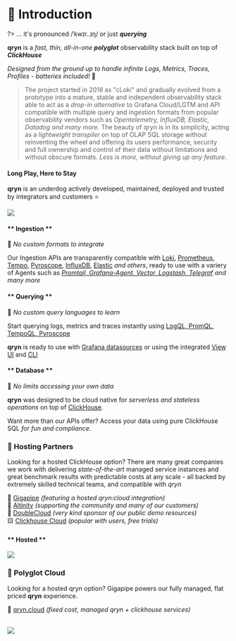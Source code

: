 # 👋 Introduction
 
?> ... it's pronounced /ˈkwɪr..ɪŋ/ or just **_querying_**

**qryn** is a _fast, thin, all-in-one_ _**polyglot**_ observability stack built on top of _**ClickHouse**_

_Designed from the ground up to handle infinite Logs, Metrics, Traces, Profiles - batteries included!_ 🔋

> The project started in 2018 as "cLoki" and gradually evolved from a prototype into a mature, stable and independent observability stack able to act as a _drop-in alternative_ to Grafana Cloud/LGTM and API compatible with multiple query and ingestion formats from popular observability vendors such as _Opentelemetry, InfluxDB, Elastic, Datadog and many more_. The beauty of qryn is in its simplicity, acting as a _lightweight transpiler_ on top of OLAP SQL storage without reinventing the wheel and offering its users performance, security and full ownership and control of their data without limitations and without obscure formats. _Less is more, without giving up any feature._

#### Long Play, Here to Stay

**qryn** is an underdog actively developed, maintained, deployed and trusted by integrators and customers ⭐

<img src="https://camo.githubusercontent.com/0dd3a1ac0a2e9672c2f7b660982a2ef16de9568f6124afb78ca4f3a15ed84c50/68747470733a2f2f6170692e737461722d686973746f72792e636f6d2f7376673f7265706f733d6d65747269636f2f7172796e26747970653d54696d656c696e65" />

<!-- tabs:start -->

#### ** Ingestion **

🎉 _No custom formats to integrate_ 

Our Ingestion APIs are transparently compatible with [Loki](logs/ingestion#logql), [Prometheus](metrics/ingestion#prometheus), [Tempo](telemetry/ingestion#zipkin), [Pyroscope](https://qryn.metrico.in/#/profiling/ingestion), [InfluxDB](metrics/ingestion#influx), [Elastic](logs/ingestion#elastic) _and others_, ready to use with a variery of Agents such as _[Promtail, Grafana-Agent, Vector, Logstash, Telegraf](ingestion.md) and many more_

#### ** Querying **

🎉 _No custom query languages to learn_ 

Start querying logs, metrics and traces instantly using [LogQL, PromQL, TempoQL, Pyroscope](getting-started.md)

**qryn** is ready to use with [Grafana datasources](guide/datasources) or using the integrated [View UI](getting-started?id=view) and [CLI](getting-started?id=cli)


#### ** Database **

🎉 _No limits accessing your own data_ 

**qryn** was designed to be cloud native for _serverless and stateless operations_ on top of [ClickHouse](https://clickhouse.com/clickhouse).

Want more than our APIs offer? Access your data using pure ClickHouse SQL _for fun and compliance_.

### 👑 Hosting Partners
Looking for a hosted ClickHouse option? There are many great companies we work with delivering _state-of-the-art_ managed service instances and great benchmark results with predictable costs at any scale - all backed by extremely skilled technical teams, and compatible with _qryn_

💜 [Gigapipe](https://gigapipe.com) _(featuring a hosted qryn:cloud integration)_<br>
💙 [Altinity](https://altinity.com) _(supporting the community and many of our customers)_<br>
💚 [DoubleCloud](https://double.cloud/) _(very kind sponsor of our public demo resources)_<br>
🟨 [Clickhouse Cloud](https://clickhouse.com/) _(popular with users, free trials)_<br>


#### ** Hosted **

<img src="https://user-images.githubusercontent.com/1423657/219211554-8a72f1b7-b570-4da8-a550-ee2cf3c413d3.png">

<!--
![image](https://user-images.githubusercontent.com/1423657/187255795-f67e66be-bbee-4244-b291-342ca983900f.png)
-->

### 👑 Polyglot Cloud
Looking for a hosted qryn option? Gigapipe powers our fully managed, flat priced **qryn** experience.

💜 [qryn.cloud](https://qryn.cloud) _(fixed cost, managed qryn + clickhouse services)_<br>



<!-- tabs:end --> 

<br> 

<img src="https://github.com/metrico/qryn-docs/assets/1423657/a5164f98-d3ed-4638-afe5-c87d252c74af">
